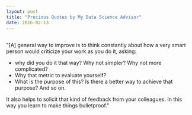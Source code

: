 ```yaml
---
layout: post
title: "Precious Quotes by My Data Science Advisor"
date: 2016-02-13
---
```


## 

"[A] general way to improve is to think constantly about how a very smart person would criticize your work as you do it, asking: 

- why did you do it that way? Why not simpler? Why not more complicated? 
- Why that metric to evaluate yourself? 
- What is the purpose of this? Is there a better way to achieve that purpose? And so on. 

It also helps to solicit that kind of feedback from your colleagues. In this way you learn to make things bulletproof."
